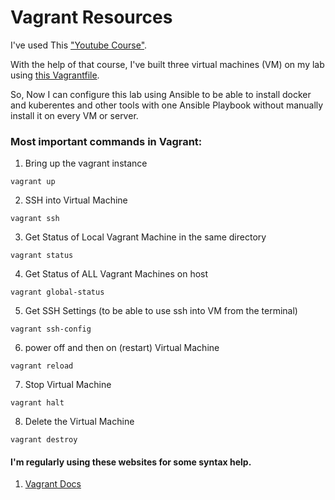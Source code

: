 # Vagrant Resources

I've used This <a href="https://www.coursera.org/learn/introduction-git-github">"Youtube Course"</a>.<br>

With the help of that course, I've built three virtual machines (VM) on my lab using [this Vagrantfile](https://github.com/AbdassalamAhmad/DevOps_Learning_Journey/blob/main/Vagrant/Vagrantfile).<br>

So, Now I can configure this lab using Ansible to be able to install docker and kuberentes and other tools with one Ansible Playbook without manually install it on every VM or server.

### Most important commands in Vagrant:
1. Bring up the vagrant instance
``` shell
vagrant up
```

2. SSH into Virtual Machine
``` shell
vagrant ssh
```

3. Get Status of Local Vagrant Machine in the same directory
``` shell
vagrant status
```

4. Get Status of ALL Vagrant Machines on host
``` shell
vagrant global-status
```

5. Get SSH Settings (to be able to use ssh into VM from the terminal)
``` shell
vagrant ssh-config
```

6. power off and then on (restart) Virtual Machine
``` shell
vagrant reload
```

7. Stop Virtual Machine
``` shell
vagrant halt
```

8. Delete the Virtual Machine
``` shell
vagrant destroy
```

#### I'm regularly using these websites for some syntax help.

1. [Vagrant Docs](https://www.vagrantup.com/docs)